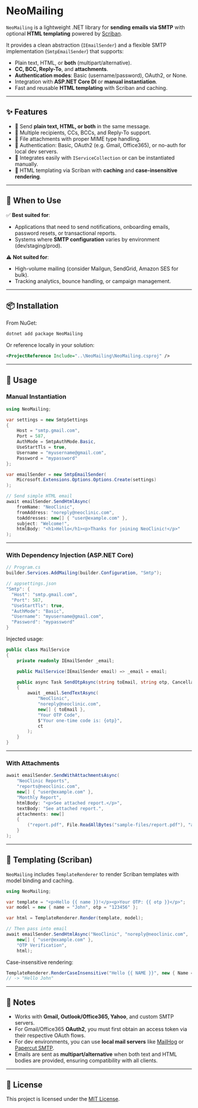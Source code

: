# NeoMailing

`NeoMailing` is a lightweight .NET library for **sending emails via SMTP** with optional **HTML templating** powered by [Scriban](https://github.com/scriban/scriban).

It provides a clean abstraction (`IEmailSender`) and a flexible SMTP implementation (`SmtpEmailSender`) that supports:

- Plain text, HTML, or **both** (multipart/alternative).
- **CC, BCC, Reply-To**, and **attachments**.
- **Authentication modes**: Basic (username/password), OAuth2, or None.
- Integration with **ASP.NET Core DI** or **manual instantiation**.
- Fast and reusable **HTML templating** with Scriban and caching.

---

## ✨ Features

- 📧 Send **plain text, HTML, or both** in the same message.
- 👥 Multiple recipients, CCs, BCCs, and Reply-To support.
- 📎 File attachments with proper MIME type handling.
- 🔑 Authentication: Basic, OAuth2 (e.g. Gmail, Office365), or no-auth for local dev servers.
- 🧩 Integrates easily with `IServiceCollection` or can be instantiated manually.
- 🎨 HTML templating via Scriban with **caching** and **case-insensitive rendering**.

---

## 🚦 When to Use

✅ **Best suited for**:  
- Applications that need to send notifications, onboarding emails, password resets, or transactional reports.  
- Systems where **SMTP configuration** varies by environment (dev/staging/prod).  

⚠️ **Not suited for**:  
- High-volume mailing (consider Mailgun, SendGrid, Amazon SES for bulk).  
- Tracking analytics, bounce handling, or campaign management.  

---

## 📦 Installation

From NuGet:

```sh
dotnet add package NeoMailing
```

Or reference locally in your solution:

```xml
<ProjectReference Include="..\NeoMailing\NeoMailing.csproj" />
```

---

## 🚀 Usage

### Manual Instantiation

```csharp
using NeoMailing;

var settings = new SmtpSettings
{
    Host = "smtp.gmail.com",
    Port = 587,
    AuthMode = SmtpAuthMode.Basic,
    UseStartTls = true,
    Username = "myusername@gmail.com",
    Password = "mypassword"
};

var emailSender = new SmtpEmailSender(
    Microsoft.Extensions.Options.Options.Create(settings)
);

// Send simple HTML email
await emailSender.SendHtmlAsync(
    fromName: "NeoClinic",
    fromAddress: "noreply@neoclinic.com",
    toAddresses: new[] { "user@example.com" },
    subject: "Welcome!",
    htmlBody: "<h1>Hello</h1><p>Thanks for joining NeoClinic!</p>"
);
```

---

### With Dependency Injection (ASP.NET Core)

```csharp
// Program.cs
builder.Services.AddMailing(builder.Configuration, "Smtp");

// appsettings.json
"Smtp": {
  "Host": "smtp.gmail.com",
  "Port": 587,
  "UseStartTls": true,
  "AuthMode": "Basic",
  "Username": "myusername@gmail.com",
  "Password": "mypassword"
}
```

Injected usage:

```csharp
public class MailService
{
    private readonly IEmailSender _email;

    public MailService(IEmailSender email) => _email = email;

    public async Task SendOtpAsync(string toEmail, string otp, CancellationToken ct)
    {
        await _email.SendTextAsync(
            "NeoClinic",
            "noreply@neoclinic.com",
            new[] { toEmail },
            "Your OTP Code",
            $"Your one-time code is: {otp}",
            ct
        );
    }
}
```

---

### With Attachments

```csharp
await emailSender.SendWithAttachmentsAsync(
    "NeoClinic Reports",
    "reports@neoclinic.com",
    new[] { "user@example.com" },
    "Monthly Report",
    htmlBody: "<p>See attached report.</p>",
    textBody: "See attached report.",
    attachments: new[]
    {
        ("report.pdf", File.ReadAllBytes("sample-files/report.pdf"), "application/pdf")
    }
);
```

---

## 🎨 Templating (Scriban)

`NeoMailing` includes `TemplateRenderer` to render Scriban templates with model binding and caching.

```csharp
using NeoMailing;

var template = "<p>Hello {{ name }}!</p><p>Your OTP: {{ otp }}</p>";
var model = new { name = "John", otp = "123456" };

var html = TemplateRenderer.Render(template, model);

// Then pass into email
await emailSender.SendHtmlAsync("NeoClinic", "noreply@neoclinic.com",
    new[] { "user@example.com" },
    "OTP Verification",
    html);
```

Case-insensitive rendering:

```csharp
TemplateRenderer.RenderCaseInsensitive("Hello {{ NAME }}", new { Name = "John" });
// -> "Hello John"
```

---

## 📝 Notes

- Works with **Gmail, Outlook/Office365, Yahoo**, and custom SMTP servers.  
- For Gmail/Office365 **OAuth2**, you must first obtain an access token via their respective OAuth flows.  
- For dev environments, you can use **local mail servers** like [MailHog](https://github.com/mailhog/MailHog) or [Papercut SMTP](https://github.com/ChangemakerStudios/Papercut-SMTP).  
- Emails are sent as **multipart/alternative** when both text and HTML bodies are provided, ensuring compatibility with all clients.  

---

## 📖 License

This project is licensed under the [MIT License](LICENSE).  
